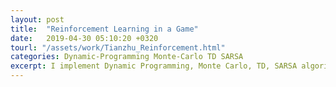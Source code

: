 ```yaml
---
layout: post
title:  "Reinforcement Learning in a Game"
date:   2019-04-30 05:10:20 +0320
tourl: "/assets/work/Tianzhu_Reinforcement.html"
categories: Dynamic-Programming Monte-Carlo TD SARSA
excerpt: I implement Dynamic Programming, Monte Carlo, TD, SARSA algorithms to play a game for me hereby. This might be hard to read, but the mechanisms are just so impressive. A new version of that is here:<br><a href="/assets/work/Tianzhu_Reinforcement 2.0.html">Advance Method</a> <br> <img src="/assets/img/game.jpg" height="250" width="400">
---
```


[jekyll-docs]: https://jekyllrb.com/docs/home
[jekyll-gh]:   https://github.com/jekyll/jekyll
[jekyll-talk]: https://talk.jekyllrb.com/